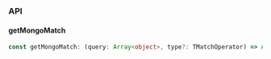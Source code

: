 

### API

#### getMongoMatch

```ts
const getMongoMatch: (query: Array<object>, type?: TMatchOperator) => Array<TMatch>;
```

